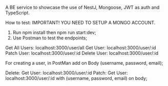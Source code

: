 A BE service to showcase the use of NestJ, Mongoose, JWT as auth and TypeScript.

How to test:
IMPORTANT! YOU NEED TO SETUP A MONGO ACCOUNT.

1. Run npm install then npm run start:dev;
2. Use Postman to test the endpoints;

Get All Users: localhost:3000/user/all
Get User: localhost:3000/user/:id
Patch User: localhost:3000/user/:id
Delete User: localhost:3000/user/:id

For creating a user, in PostMan add on Body (username, password, email);

Delete: Get User: localhost:3000/user/:id
Patch: Get User: localhost:3000/user/:id with (username, password, email) on body;
